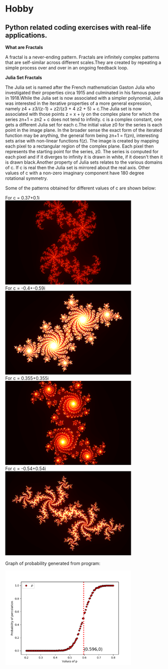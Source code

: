 # Hobby
## Python related coding exercises with real-life applications.

**What are Fractals**

A fractal is a never-ending pattern. Fractals are infinitely complex patterns that are self-similar across different scales.They are created by repeating a simple process over and over in an ongoing feedback loop.

**Julia Set Fractals**

The Julia set is named after the French mathematician Gaston Julia who investigated their properties circa 1915 and culminated in his famous paper in 1918.While the Julia set is now associated with a simpler polynomial, Julia was interested in the iterative properties of a more general expression, namely z4 + z3/(z-1) + z2/(z3 + 4 z2 + 5) + c.The Julia set is now associated with those points z = x + iy on the complex plane for which the series zn+1 = zn2 + c does not tend to infinity. c is a complex constant, one gets a different Julia set for each c.The initial value z0 for the series is each point in the image plane. In the broader sense the exact form of the iterated function may be anything, the general form being zn+1 = f(zn), interesting sets arise with non-linear functions f(z). The image is created by mapping each pixel to a rectangular region of the complex plane. Each pixel then represents the starting point for the series, z0. The series is computed for each pixel and if it diverges to infinity it is drawn in white, if it doesn't then it is drawn black.Another property of Julia sets relates to the various domains of c. If c is real then the Julia set is mirrored about the real axis. Other values of c with a non-zero imaginary component have 180 degree rotational symmetry.

Some of the patterns obtained for different values of c are shown below:


<figcaption>For c = 0.37+0.1i </figcaption>
<img src="Julia/julia.png" width="400"/>


<figcaption>For c = -0.4+-0.59i </figcaption>
<img src="Julia/julia_0.4_0.59.png" width="400"/>


<figcaption>For c = 0.355+0.355i </figcaption>
<img src="Julia/julia_0.355_0.355.png" width="400"/>


<figcaption>For c = -0.54+0.54i </figcaption>
<img src="Julia/julia_0.54_0.54.png" width="400"/>



Graph of probability generated from program:

<img src="Percolation Thresholds in Square/probability_graph.png" width="400"/>
